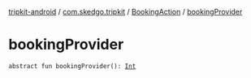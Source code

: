 [tripkit-android](../../index.md) / [com.skedgo.tripkit](../index.md) / [BookingAction](index.md) / [bookingProvider](./booking-provider.md)

# bookingProvider

`abstract fun bookingProvider(): `[`Int`](https://kotlinlang.org/api/latest/jvm/stdlib/kotlin/-int/index.html)